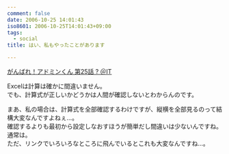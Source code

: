 ```yaml
---
comment: false
date: 2006-10-25 14:01:43
iso8601: 2006-10-25T14:01:43+09:00
tags:
  - social
title: はい、私もやったことがあります

---
```


<div class="entry-body">
  <p><a title="がんばれ！アドミンくん 第25話 ? ＠IT" href="http://www.atmarkit.co.jp/fwin2k/itpropower/admin-kun/025/adminkun025.html">がんばれ！アドミンくん 第25話 ? ＠IT</a></p>

  <p>Excelは計算は確かに間違いません。<br />
    でも、計算式が正しいかどうかは人間が確認しないとわからんのです。</p>

  <p>まあ、私の場合は、計算式を全部確認するわけですが、縦横を全部見るのって結構大変なんですよねぇ…。<br />
    確認するよりも最初から設定しなおすほうが簡単だし間違いは少ないんですね。通常は。<br />
    ただ、リンクでいろいろなところに飛んでいるとこれも大変なんですね…。</p>
</div>
